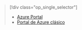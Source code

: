 > [!div class="op_single_selector"]
> * [Azure Portal](../articles/storage/storage-monitoring-diagnosing-troubleshooting.md)
> * [Portal de Azure clásico](../articles/storage/storage-monitoring-diagnosing-troubleshooting-classic-portal.md)
> 
> 



<!--HONumber=Nov16_HO3-->


